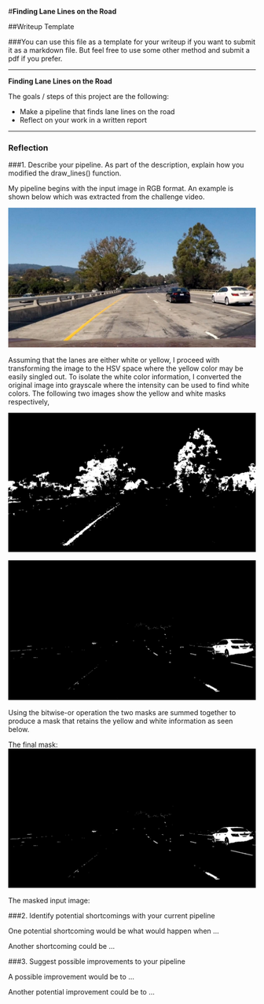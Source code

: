 #**Finding Lane Lines on the Road** 

##Writeup Template

###You can use this file as a template for your writeup if you want to submit it as a markdown file. But feel free to use some other method and submit a pdf if you prefer.

---

**Finding Lane Lines on the Road**

The goals / steps of this project are the following:
* Make a pipeline that finds lane lines on the road
* Reflect on your work in a written report


[//]: # (Image References)

[raw_input_image]: ./output_images/111.jpg "Raw Input Image"

[yellow_mask]: ./output_images/yellow_mask.png "Yellow Color Mask"

[white_mask]: ./output_images/gray_mask.png "White Color Mask"

[final_mask]: ./output_images/gray_yellow_mask.png "Final Mask (Sum of Yellow and White)"

[masked_image]: ./output_images/input_after_mask.png "White Color Mask"

---

### Reflection

###1. Describe your pipeline. As part of the description, explain how you modified the draw_lines() function.

My pipeline begins with the input image in RGB format. An example is shown below which was extracted from the challenge video. 

![alt text][raw_input_image]

Assuming that the lanes are either white or yellow, I proceed with transforming the image to the HSV space where the yellow color may be easily singled out. To isolate the white color information, I converted the original image into grayscale where the intensity can be used to find white colors. The following two images show the yellow and white masks respectively,

![alt text][yellow_mask]

![alt text][white_mask]

Using the bitwise-or operation the two masks are summed together to produce a mask that retains the yellow and white information as seen below.

The final mask:
![alt text][white_mask]

The masked input image:


###2. Identify potential shortcomings with your current pipeline


One potential shortcoming would be what would happen when ... 

Another shortcoming could be ...


###3. Suggest possible improvements to your pipeline

A possible improvement would be to ...

Another potential improvement could be to ...